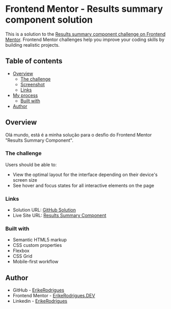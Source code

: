 # Frontend Mentor - Results summary component solution

This is a solution to the [Results summary component challenge on Frontend Mentor](https://www.frontendmentor.io/challenges/results-summary-component-CE_K6s0maV). Frontend Mentor challenges help you improve your coding skills by building realistic projects. 

## Table of contents

- [Overview](#overview)
  - [The challenge](#the-challenge)
  - [Screenshot](#screenshot)
  - [Links](#links)
- [My process](#my-process)
  - [Built with](#built-with)
- [Author](#author)


## Overview

Olá mundo, está é a minha solução para o desfio do Frontend Mentor "Results Summary Component".

### The challenge

Users should be able to:

- View the optimal layout for the interface depending on their device's screen size
- See hover and focus states for all interactive elements on the page


### Links

- Solution URL: [GitHub Solution](https://github.com/ErikeRodrigues/results-summary-component-main)
- Live Site URL: [Results Summary Component](https://your-live-site-url.com)

### Built with

- Semantic HTML5 markup
- CSS custom properties
- Flexbox
- CSS Grid
- Mobile-first workflow

## Author

- GitHub - [ErikeRodrigues](https://github.com/ErikeRodrigues)
- Frontend Mentor - [ErikeRodrigues.DEV](https://www.frontendmentor.io/profile/ErikeRodrigues)
- Linkedin - [ErikeRodrigues](https://www.linkedin.com/in/erick-rodrigues-l021/)
